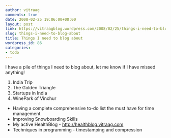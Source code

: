 ```yaml
---
author: vitraag
comments: true
date: 2008-02-25 19:06:00+00:00
layout: post
link: https://vitraagblog.wordpress.com/2008/02/25/things-i-need-to-blog-about/
slug: things-i-need-to-blog-about
title: Things I need to blog about
wordpress_id: 86
categories:
- todo
---
```


I have a pile of things I need to blog about, let me know if I have missed anything!  


  1. India Trip
  1. The Golden Triangle
  2. Startups in India
  3. WinePark of Vinchur  

* Having a complete comprehensive to-do list the must have for time management
* Improving Snowboarding Skills
* My active HealthBlog - http://healthblog.vitraag.com
* Techniques in programming - timestamping and compression
